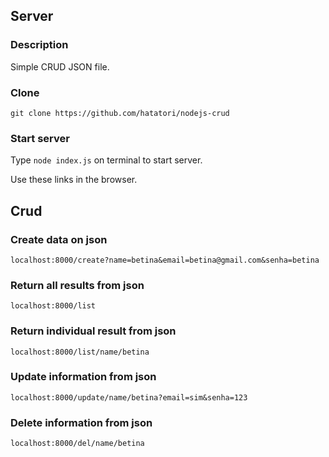 ## Server
### Description
Simple CRUD JSON file.

### Clone
`git clone https://github.com/hatatori/nodejs-crud`

### Start server
Type `node index.js` on terminal to start server.

Use these links in the browser.

## Crud

### Create data on json
`localhost:8000/create?name=betina&email=betina@gmail.com&senha=betina`

### Return all results from json
`localhost:8000/list`

### Return individual result from json
`localhost:8000/list/name/betina`

### Update information from json
`localhost:8000/update/name/betina?email=sim&senha=123`

### Delete information from json
`localhost:8000/del/name/betina`
